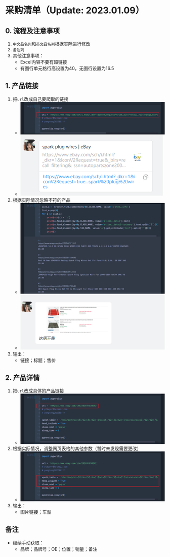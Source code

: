 # 采购清单（Update: 2023.01.09）
## 0. 流程及注意事项
1. `中文品名列`和`英文品名列`根据实际进行修改
2. `备注列`
2. 其他注意事项：
    - Excel内容不要有超链接
    - 有图行单元格行高设置为40，无图行设置为16.5

## 1. 产品链接
1. 把`url`改成自己要爬取的链接
    - ![alt pic_1_1_1](./pic/pic_1_1_1.png)
    - ![alt pic_1_1_2](./pic/pic_1_1_2.png)
2. 根据实际情况忽略不符的产品
    - ![alt pic_1_2_1](./pic/pic_1_2_1.png)
    - ![alt pic_1_2_2](./pic/pic_1_2_2.png)
3. 输出：
    - 链接；标题；售价

## 2. 产品详情
1. 把`url`改成具体的产品链接
    - ![alt pic_2_1](./pic/pic_2_1.png)
2. 根据实际情况，调整网页表格的其他参数（暂时未发现需要更改）
    - ![alt pic_2_2](./pic/pic_2_2.png)
3. 输出：
    - 图片链接；车型

## 备注
- 继续手动获取：
    - 品牌；品牌号；OE；位置；销量；备注